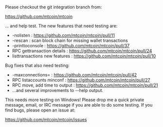 Please checkout the git integration branch from:

https://github.com/mtcoin/mtcoin

... and help test.  The new features that need testing are:

* -nolisten : https://github.com/mtcoin/mtcoin/pull/11
* -rescan : scan block chain for missing wallet transactions
* -printtoconsole : https://github.com/mtcoin/mtcoin/pull/37
* RPC gettransaction details : https://github.com/mtcoin/mtcoin/pull/24
* listtransactions new features : https://github.com/mtcoin/mtcoin/pull/10

Bug fixes that also need testing:

* -maxconnections= : https://github.com/mtcoin/mtcoin/pull/42
* RPC listaccounts minconf : https://github.com/mtcoin/mtcoin/pull/27
* RPC move, add time to output : https://github.com/mtcoin/mtcoin/pull/21
* ...and several improvements to --help output.

This needs more testing on Windows!  Please drop me a quick private message, email, or IRC message if you are able to do some testing.  If you find bugs, please open an issue at:

https://github.com/mtcoin/mtcoin/issues
